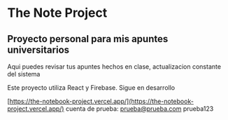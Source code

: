 # The Note Project

## Proyecto personal para mis apuntes universitarios

Aqui puedes revisar tus apuntes hechos en clase, actualizacion constante del sistema


Este proyecto utiliza React y Firebase. Sigue en desarrollo

[https://the-notebook-project.vercel.app/](https://the-notebook-project.vercel.app/)
cuenta de prueba: prueba@prueba.com
prueba123
